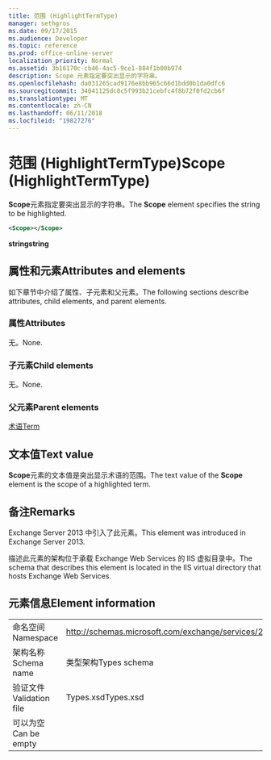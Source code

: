 ```yaml
---
title: 范围 (HighlightTermType)
manager: sethgros
ms.date: 09/17/2015
ms.audience: Developer
ms.topic: reference
ms.prod: office-online-server
localization_priority: Normal
ms.assetid: 3b16170c-cb46-4ac5-9ce1-884f1b00b974
description: Scope 元素指定要突出显示的字符串。
ms.openlocfilehash: da031265cad9176e8bb965c66d1bdd0b1da0dfc6
ms.sourcegitcommit: 34041125dc8c5f993b21cebfc4f8b72f0fd2cb6f
ms.translationtype: MT
ms.contentlocale: zh-CN
ms.lasthandoff: 06/11/2018
ms.locfileid: "19827276"
---
```

# <a name="scope-highlighttermtype"></a><span data-ttu-id="a12ec-103">范围 (HighlightTermType)</span><span class="sxs-lookup"><span data-stu-id="a12ec-103">Scope (HighlightTermType)</span></span>

<span data-ttu-id="a12ec-104">**Scope**元素指定要突出显示的字符串。</span><span class="sxs-lookup"><span data-stu-id="a12ec-104">The **Scope** element specifies the string to be highlighted.</span></span> 
  
```XML
<Scope></Scope>
```

 <span data-ttu-id="a12ec-105">**string**</span><span class="sxs-lookup"><span data-stu-id="a12ec-105">**string**</span></span>
## <a name="attributes-and-elements"></a><span data-ttu-id="a12ec-106">属性和元素</span><span class="sxs-lookup"><span data-stu-id="a12ec-106">Attributes and elements</span></span>

<span data-ttu-id="a12ec-107">如下章节中介绍了属性、子元素和父元素。</span><span class="sxs-lookup"><span data-stu-id="a12ec-107">The following sections describe attributes, child elements, and parent elements.</span></span>
  
### <a name="attributes"></a><span data-ttu-id="a12ec-108">属性</span><span class="sxs-lookup"><span data-stu-id="a12ec-108">Attributes</span></span>

<span data-ttu-id="a12ec-109">无。</span><span class="sxs-lookup"><span data-stu-id="a12ec-109">None.</span></span>
  
### <a name="child-elements"></a><span data-ttu-id="a12ec-110">子元素</span><span class="sxs-lookup"><span data-stu-id="a12ec-110">Child elements</span></span>

<span data-ttu-id="a12ec-111">无。</span><span class="sxs-lookup"><span data-stu-id="a12ec-111">None.</span></span>
  
### <a name="parent-elements"></a><span data-ttu-id="a12ec-112">父元素</span><span class="sxs-lookup"><span data-stu-id="a12ec-112">Parent elements</span></span>

[<span data-ttu-id="a12ec-113">术语</span><span class="sxs-lookup"><span data-stu-id="a12ec-113">Term</span></span>](term.md)
  
## <a name="text-value"></a><span data-ttu-id="a12ec-114">文本值</span><span class="sxs-lookup"><span data-stu-id="a12ec-114">Text value</span></span>

<span data-ttu-id="a12ec-115">**Scope**元素的文本值是突出显示术语的范围。</span><span class="sxs-lookup"><span data-stu-id="a12ec-115">The text value of the **Scope** element is the scope of a highlighted term.</span></span> 
  
## <a name="remarks"></a><span data-ttu-id="a12ec-116">备注</span><span class="sxs-lookup"><span data-stu-id="a12ec-116">Remarks</span></span>

<span data-ttu-id="a12ec-117">Exchange Server 2013 中引入了此元素。</span><span class="sxs-lookup"><span data-stu-id="a12ec-117">This element was introduced in Exchange Server 2013.</span></span>
  
<span data-ttu-id="a12ec-118">描述此元素的架构位于承载 Exchange Web Services 的 IIS 虚拟目录中。</span><span class="sxs-lookup"><span data-stu-id="a12ec-118">The schema that describes this element is located in the IIS virtual directory that hosts Exchange Web Services.</span></span>
  
## <a name="element-information"></a><span data-ttu-id="a12ec-119">元素信息</span><span class="sxs-lookup"><span data-stu-id="a12ec-119">Element information</span></span>

|||
|:-----|:-----|
|<span data-ttu-id="a12ec-120">命名空间</span><span class="sxs-lookup"><span data-stu-id="a12ec-120">Namespace</span></span>  <br/> |http://schemas.microsoft.com/exchange/services/2006/types  <br/> |
|<span data-ttu-id="a12ec-121">架构名称</span><span class="sxs-lookup"><span data-stu-id="a12ec-121">Schema name</span></span>  <br/> |<span data-ttu-id="a12ec-122">类型架构</span><span class="sxs-lookup"><span data-stu-id="a12ec-122">Types schema</span></span>  <br/> |
|<span data-ttu-id="a12ec-123">验证文件</span><span class="sxs-lookup"><span data-stu-id="a12ec-123">Validation file</span></span>  <br/> |<span data-ttu-id="a12ec-124">Types.xsd</span><span class="sxs-lookup"><span data-stu-id="a12ec-124">Types.xsd</span></span>  <br/> |
|<span data-ttu-id="a12ec-125">可以为空</span><span class="sxs-lookup"><span data-stu-id="a12ec-125">Can be empty</span></span>  <br/> ||
   

